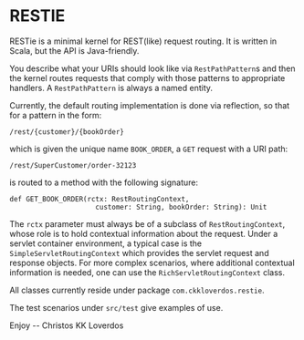 RESTIE
====

RESTie is a minimal kernel for REST(like) request routing.
It is written in Scala, but the API is Java-friendly.

You describe what your URIs should
look like via `RestPathPattern`s and then the kernel routes requests that comply with those
patterns to appropriate handlers. A `RestPathPattern` is always a named entity.

Currently, the default routing implementation is done via reflection, so that for
a pattern in the form:

	/rest/{customer}/{bookOrder}
	
which is given the unique name `BOOK_ORDER`, a `GET` request with a URI path:

	/rest/SuperCustomer/order-32123
	
is routed to a method with the following signature:

	def GET_BOOK_ORDER(rctx: RestRoutingContext,
	                     customer: String, bookOrder: String): Unit
	
The `rctx` parameter must always be of a subclass of `RestRoutingContext`, whose role
is to hold contextual information about the request. Under a servlet container environment,
a typical case is the `SimpleServletRoutingContext` which provides the servlet request and
 response objects. For more complex scenarios, where additional contextual information is
 needed, one can use the `RichServletRoutingContext` class.
 
 All classes currently reside under package `com.ckkloverdos.restie`.
 
 The test scenarios under `src/test` give examples of use.
 
 Enjoy
 -- Christos KK Loverdos


